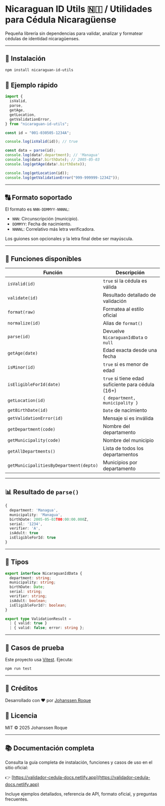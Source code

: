 # Nicaraguan ID Utils 🇳🇮 / Utilidades para Cédula Nicaragüense

Pequeña librería sin dependencias para validar, analizar y formatear cédulas de identidad nicaragüenses.

---

## 🚀 Instalación

```bash
npm install nicaraguan-id-utils
```

## 🔮 Ejemplo rápido

```ts
import {
  isValid,
  parse,
  getAge,
  getLocation,
  getValidationError,
} from "nicaraguan-id-utils";

const id = "001-030505-1234A";

console.log(isValid(id)); // true

const data = parse(id);
console.log(data?.department); // 'Managua'
console.log(data?.birthDate); // 2005-05-03
console.log(getAge(data!.birthDate));

console.log(getLocation(id));
console.log(getValidationError("999-999999-1234Z"));
```

---

## 🔠 Formato soportado

El formato es `NNN-DDMMYY-NNNNL`:

- `NNN`: Circunscripción (municipio).
- `DDMMYY`: Fecha de nacimiento.
- `NNNNL`: Correlativo más letra verificadora.

Los guiones son opcionales y la letra final debe ser mayúscula.

---

## 🤖 Funciones disponibles

| Función                                | Descripción                                       |
| -------------------------------------- | ------------------------------------------------- |
| `isValid(id)`                          | `true` si la cédula es válida                     |
| `validate(id)`                         | Resultado detallado de validación                 |
| `format(raw)`                          | Formatea al estilo oficial                        |
| `normalize(id)`                        | Alias de `format()`                               |
| `parse(id)`                            | Devuelve `NicaraguanIdData` o `null`              |
| `getAge(date)`                         | Edad exacta desde una fecha                       |
| `isMinor(id)`                          | `true` si es menor de edad                        |
| `isEligibleForId(date)`                | `true` si tiene edad suficiente para cédula (16+) |
| `getLocation(id)`                      | `{ department, municipality }`                    |
| `getBirthDate(id)`                     | `Date` de nacimiento                              |
| `getValidationError(id)`               | Mensaje si es inválida                            |
| `getDepartment(code)`                  | Nombre del departamento                           |
| `getMunicipality(code)`                | Nombre del municipio                              |
| `getAllDepartments()`                  | Lista de todos los departamentos                  |
| `getMunicipalitiesByDepartment(depto)` | Municipios por departamento                       |

---

## 📊 Resultado de `parse()`

```ts
{
  department: 'Managua',
  municipality: 'Managua',
  birthDate: 2005-05-03T00:00:00.000Z,
  serial: '1234',
  verifier: 'A',
  isAdult: true
  isEligibleForId: true
}
```

---

## 🔖 Tipos

```ts
export interface NicaraguanIdData {
  department: string;
  municipality: string;
  birthDate: Date;
  serial: string;
  verifier: string;
  isAdult: boolean;
  isEligibleForId?: boolean;
}

export type ValidationResult =
  | { valid: true }
  | { valid: false; error: string };
```

---

## 📅 Casos de prueba

Este proyecto usa [Vitest](https://vitest.dev/). Ejecuta:

```bash
npm run test
```

---

## 📢 Créditos

Desarrollado con ❤️ por [Johanssen Roque](https://github.com/Johs7)

## 📄 Licencia

MIT © 2025 Johanssen Roque

---

## 📚 Documentación completa

Consulta la guía completa de instalación, funciones y casos de uso en el sitio oficial:

👉 [https://validador-cedula-docs.netlify.app](https://validador-cedula-docs.netlify.app)

Incluye ejemplos detallados, referencia de API, formato oficial, y preguntas frecuentes.
